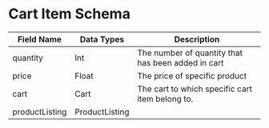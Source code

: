 # Cart Item Schema



| Field Name     | Data Types     | Description                                        |
| -------------- | -------------- | -------------------------------------------------- |
| quantity       | Int            | The number of quantity that has been added in cart |
| price          | Float          | The price of specific product                      |
| cart           | Cart           | The cart to which specific cart item belong to.    |
| productListing | ProductListing |                                                    |
